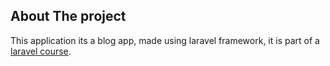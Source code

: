 
## About The project

This application its a blog app, made using laravel framework, it is part of a  <a href="https://www.udemy.com/course/laravel-for-beginners-make-blog-in-laravel-5-2/learn/lecture/4755198#overview">laravel course</a>.
